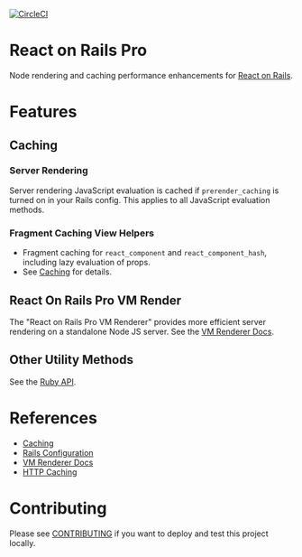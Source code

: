 [![CircleCI](https://circleci.com/gh/shakacode/react_on_rails_pro.svg?style=svg&circle-token=faed0841684a8e88fcf06945ef2b62ded3b124a8)](https://circleci.com/gh/shakacode/react_on_rails_pro)

# React on Rails Pro

Node rendering and caching performance enhancements for [React on Rails](https://github.com/shakacode/react_on_rails).

# Features

## Caching

### Server Rendering
Server rendering JavaScript evaluation is cached if `prerender_caching` is turned on in your Rails config. This applies to all JavaScript evaluation methods.

### Fragment Caching View Helpers
* Fragment caching for `react_component` and `react_component_hash`, including lazy evaluation of props.
* See [Caching](./docs/caching.md) for details.

## React On Rails Pro VM Render
The "React on Rails Pro VM Renderer" provides more efficient server rendering on a standalone Node JS server.
See the [VM Renderer Docs](docs/vm-renderer/basics.md).

## Other Utility Methods
See the [Ruby API](docs/ruby-api.md).

# References

* [Caching](./docs/caching.md)
* [Rails Configuration](./docs/configuration.md)
* [VM Renderer Docs](./docs/vm-renderer/basics.md)
* [HTTP Caching](./docs/http-caching.md)

# Contributing
Please see [CONTRIBUTING](CONTRIBUTING.md) if you want to deploy and test this project locally.
